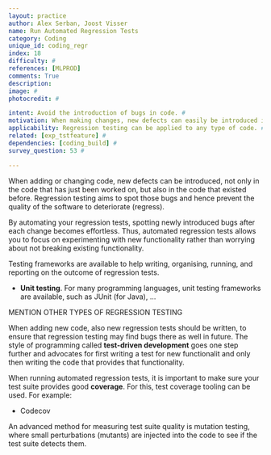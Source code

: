 ```yaml
---
layout: practice
author: Alex Serban, Joost Visser
name: Run Automated Regression Tests
category: Coding
unique_id: coding_regr
index: 18
difficulty: #
references: [MLPROD]
comments: True
description:
image: #
photocredit: #

intent: Avoid the introduction of bugs in code. #
motivation: When making changes, new defects can easily be introduced in existing code. A suite of automated regression tests helps to spot such defects as early as possible. #
applicability: Regression testing can be applied to any type of code. #
related: [exp_tstfeature] # 
dependencies: [coding_build] #
survey_question: 53 #

---
```


When adding or changing code, new defects can be introduced, not only in the code that has just been worked on, but also in the code that existed before. Regression testing aims to spot those bugs and hence prevent the quality of the software to deteriorate (regress).

By automating your regression tests, spotting newly introduced bugs after each change becomes effortless. Thus, automated regression tests allows you to focus on experimenting with new functionality rather than worrying about not breaking existing functionality.

Testing frameworks are available to help writing, organising, running, and reporting on the outcome of regression tests.
- **Unit testing**. For many programming languages, unit testing frameworks are available, such as JUnit (for Java), ...

MENTION OTHER TYPES OF REGRESSION TESTING

When adding new code, also new regression tests should be written, to ensure that regression testing may find bugs there as well in future. The style of programming called **test-driven development** goes one step further and advocates for first writing a test for new functionalit and only then writing the code that provides that functionality.

When running automated regression tests, it is important to make sure your test suite provides good **coverage**. For this, test coverage tooling can be used. For example:
- Codecov

An advanced method for measuring test suite quality is mutation testing, where small perturbations (mutants) are injected into the code to see if the test suite detects them.


